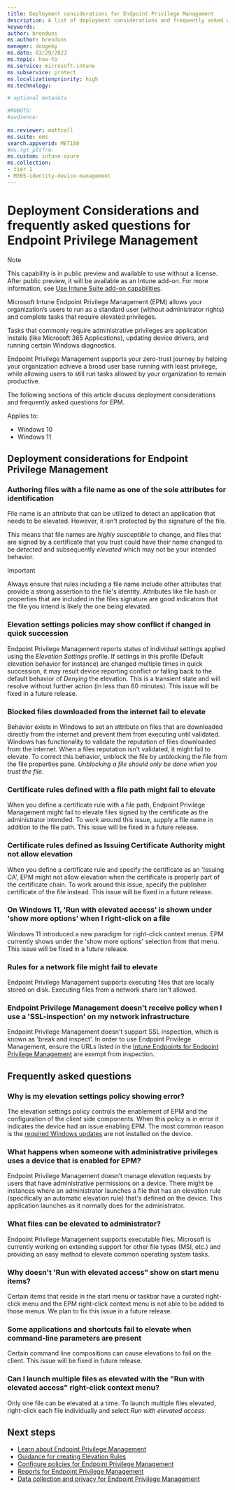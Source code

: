 ```yaml
---
title: Deployment considerations for Endpoint Privilege Management
description: A list of deployment considerations and frequently asked questions for customers deploying Microsoft Intune Endpoint Privilege Management
keywords:
author: brenduns
ms.author: brenduns
manager: dougeby
ms.date: 03/29/2023
ms.topic: how-to
ms.service: microsoft-intune
ms.subservice: protect
ms.localizationpriority: high
ms.technology:

# optional metadata

#ROBOTS:
#audience:
 
ms.reviewer: mattcall
ms.suite: ems
search.appverid: MET150
#ms.tgt_pltfrm:
ms.custom: intune-azure
ms.collection:
- tier 1
- M365-identity-device-management
---
```


# Deployment Considerations and frequently asked questions for Endpoint Privilege Management

<!-- [!INCLUDE [intune-add-on-note](../includes/intune-add-on-note.md)] -->

> [!NOTE]  
> This capability is in public preview and available to use without a license. After public preview, it will be available as an Intune add-on. For more information, see [Use Intune Suite add-on capabilities](../fundamentals/intune-add-ons.md).

Microsoft Intune Endpoint Privilege Management (EPM) allows your organization’s users to run as a standard user (without administrator rights) and complete tasks that require elevated privileges.

Tasks that commonly require administrative privileges are application installs (like Microsoft 365 Applications), updating device drivers, and running certain Windows diagnostics.

Endpoint Privilege Management supports your zero-trust journey by helping your organization achieve a broad user base running with least privilege, while allowing users to still run tasks allowed by your organization to remain productive.

The following sections of this article discuss deployment considerations and frequently asked questions for EPM.

Applies to:

- Windows 10
- Windows 11

## Deployment considerations for Endpoint Privilege Management

### Authoring files with a file name as one of the sole attributes for identification

File name is an attribute that can be utilized to detect an application that needs to be elevated. However, it isn't protected by the signature of the file.

This means that file names are *highly susceptible* to change, and files that are signed by a certificate that you trust could have their name changed to be *detected* and subsequently *elevated* which may not be your intended behavior.

> [!IMPORTANT]
> Always ensure that rules including a file name include other attributes that provide a strong assertion to the file's identity. Attributes like file hash or properties that are included in the files signature are good indicators that the file you intend is likely the one being elevated.

### Elevation settings policies may show conflict if changed in quick succession

Endpoint Privilege Management reports status of individual settings applied using the *Elevation Settings* profile. If settings in this profile (Default elevation behavior for instance) are changed multiple times in quick succession, it may result device reporting conflict or falling back to the default behavior of *Denying* the elevation. This is a transient state and will resolve without further action (in less than 60 minutes). This issue will be fixed in a future release.

### Blocked files downloaded from the internet fail to elevate

Behavior exists in Windows to set an attribute on files that are downloaded directly from the internet and prevent them from executing until validated. Windows has functionality to validate the reputation of files downloaded from the internet. When a files reputation isn't validated, it might fail to elevate. To correct this behavior, unblock the file by unblocking the file from the file properties pane. *Unblocking a file should only be done when you trust the file*.

### Certificate rules defined with a file path might fail to elevate

When you define a certificate rule with a file path, Endpoint Privilege Management might fail to elevate files signed by the certificate as the administrator intended. To work around this issue, supply a file name in addition to the file path. This issue will be fixed in a future release.

### Certificate rules defined as Issuing Certificate Authority might not allow elevation

When you define a certificate rule and specify the certificate as an 'Issuing CA', EPM might not allow elevation when the certificate is properly part of the certificate chain. To work around this issue, specify the publisher certificate of the file instead. This issue will be fixed in a future release.

### On Windows 11, 'Run with elevated access' is shown under 'show more options' when I right-click on a file

Windows 11 introduced a new paradigm for right-click context menus. EPM currently shows under the 'show more options' selection from that menu. This issue will be fixed in a future release.

### Rules for a network file might fail to elevate

Endpoint Privilege Management supports executing files that are locally stored on disk. Executing files from a network share isn't allowed.

### Endpoint Privilege Management doesn't receive policy when I use a 'SSL-inspection' on my network infrastructure

Endpoint Privilege Management doesn't support SSL inspection, which is known as 'break and inspect'. In order to use Endpoint Privilege Management, ensure the URLs listed in the [Intune Endpoints for Endpoint Privilege Management](../fundamentals/intune-endpoints.md#microsoft-intune-endpoint-privilege-management) are exempt from inspection.

## Frequently asked questions

### Why is my elevation settings policy showing error?

The elevation settings policy controls the enablement of EPM and the configuration of the client side components. When this policy is in error it indicates the device had an issue enabling EPM. The most common reason is the [required Windows updates](/memdocs/intune/protect/epm-overview.md#windows-client-requirements) are not installed on the device.

### What happens when someone with administrative privileges uses a device that is enabled for EPM?

Endpoint Privilege Management doesn’t manage elevation requests by users that have administrative permissions on a device. There might be instances where an administrator launches a file that has an elevation rule (specifically an automatic elevation rule) that's defined on the device. This application launches as it normally does for the administrator.

### What files can be elevated to administrator?

Endpoint Privilege Management supports executable files. Microsoft is currently working on extending support for other file types (MSI, etc.) and providing an easy method to elevate common operating system tasks.

### Why doesn't 'Run with elevated access" show on start menu items?

Certain items that reside in the start menu or taskbar have a curated right-click menu and the EPM right-click context menu is not able to be added to those menus. We plan to fix this issue in a future release.

### Some applications and shortcuts fail to elevate when command-line parameters are present

Certain command line compositions can cause elevations to fail on the client. This issue will be fixed in future release.

### Can I launch multiple files as elevated with the "Run with elevated access" right-click context menu?

Only one file can be elevated at a time. To launch multiple files elevated, right-click each file individually and select *Run with elevated access*.

## Next steps

- [Learn about Endpoint Privilege Management](../protect/epm-overview.md)
- [Guidance for creating Elevation Rules](../protect/epm-guidance-for-creating-rules.md)
- [Configure policies for Endpoint Privilege Management](../protect/epm-policies.md)
- [Reports for Endpoint Privilege Management](../protect/epm-policies.md)
- [Data collection and privacy for Endpoint Privilege Management](../protect/epm-data-collection.md)
